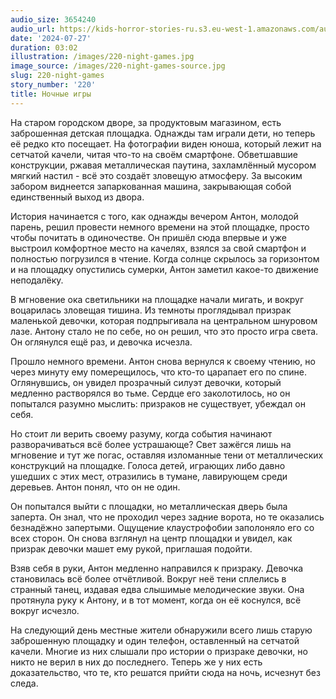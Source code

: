 ```yaml
---
audio_size: 3654240
audio_url: https://kids-horror-stories-ru.s3.eu-west-1.amazonaws.com/audio/220-night-games.mp3
date: '2024-07-27'
duration: 03:02
illustration: /images/220-night-games.jpg
image_source: /images/220-night-games-source.jpg
slug: 220-night-games
story_number: '220'
title: Ночные игры
---
```


На старом городском дворе, за продуктовым магазином, есть заброшенная детская площадка. Однажды там играли дети, но теперь её редко кто посещает. На фотографии виден юноша, который лежит на сетчатой качели, читая что-то на своём смартфоне. Обветшавшие конструкции, ржавая металлическая паутина, захламлённый мусором мягкий настил - всё это создаёт зловещую атмосферу. За высоким забором виднеется запаркованная машина, закрывающая собой единственный выход из двора.

История начинается с того, как однажды вечером Антон, молодой парень, решил провести немного времени на этой площадке, просто чтобы почитать в одиночестве. Он пришёл сюда впервые и уже выстроил комфортное место на качелях, взялся за свой смартфон и полностью погрузился в чтение. Когда солнце скрылось за горизонтом и на площадку опустились сумерки, Антон заметил какое-то движение неподалёку.

В мгновение ока светильники на площадке начали мигать, и вокруг воцарилась зловещая тишина. Из темноты проглядывал призрак маленькой девочки, которая подпрыгивала на центральном шнуровом лазе. Антону стало не по себе, но он решил, что это просто игра света. Он оглянулся ещё раз, и девочка исчезла.

Прошло немного времени. Антон снова вернулся к своему чтению, но через минуту ему померещилось, что кто-то царапает его по спине. Оглянувшись, он увидел прозрачный силуэт девочки, который медленно растворялся во тьме. Сердце его заколотилось, но он попытался разумно мыслить: призраков не существует, убеждал он себя.

Но стоит ли верить своему разуму, когда события начинают разворачиваться всё более устрашающе? Свет зажёгся лишь на мгновение и тут же погас, оставляя изломанные тени от металлических конструкций на площадке. Голоса детей, играющих либо давно ушедших с этих мест, отразились в тумане, лавирующем среди деревьев. Антон понял, что он не один.

Он попытался выйти с площадки, но металлическая дверь была заперта. Он знал, что не проходил через задние ворота, но те оказались безнадёжно запертыми. Ощущение клаустрофобии заполоняло его со всех сторон. Он снова взглянул на центр площадки и увидел, как призрак девочки машет ему рукой, приглашая подойти.

Взяв себя в руки, Антон медленно направился к призраку. Девочка становилась всё более отчётливой. Вокруг неё тени сплелись в странный танец, издавая едва слышимые мелодические звуки. Она протянула руку к Антону, и в тот момент, когда он её коснулся, всё вокруг исчезло.

На следующий день местные жители обнаружили всего лишь старую заброшенную площадку и один телефон, оставленный на сетчатой качели. Многие из них слышали про истории о призраке девочки, но никто не верил в них до последнего. Теперь же у них есть доказательство, что те, кто решатся прийти сюда на ночь, исчезнут без следа.